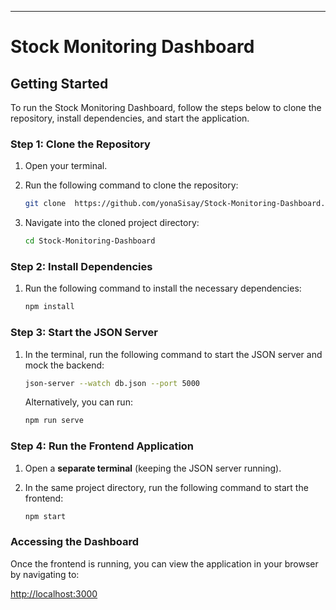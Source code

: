 ---

# Stock Monitoring Dashboard

## Getting Started

To run the Stock Monitoring Dashboard, follow the steps below to clone the repository, install dependencies, and start the application.

### Step 1: Clone the Repository

1. Open your terminal.
2. Run the following command to clone the repository:

   ```bash
   git clone  https://github.com/yonaSisay/Stock-Monitoring-Dashboard.git
   ```

3. Navigate into the cloned project directory:

   ```bash
   cd Stock-Monitoring-Dashboard
   ```

### Step 2: Install Dependencies

1. Run the following command to install the necessary dependencies:

   ```bash
   npm install
   ```

### Step 3: Start the JSON Server

1. In the terminal, run the following command to start the JSON server and mock the backend:

   ```bash
   json-server --watch db.json --port 5000
   ```

   Alternatively, you can run:

   ```bash
   npm run serve
   ```

### Step 4: Run the Frontend Application

1. Open a **separate terminal** (keeping the JSON server running).
2. In the same project directory, run the following command to start the frontend:

   ```bash
   npm start
   ```

### Accessing the Dashboard

Once the frontend is running, you can view the application in your browser by navigating to:

[http://localhost:3000](http://localhost:3000)
